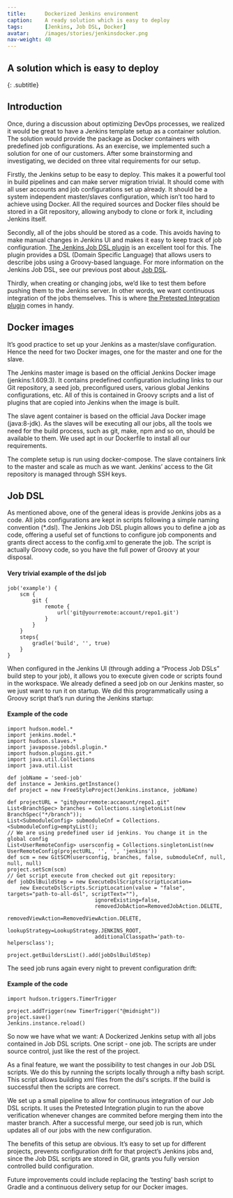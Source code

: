 ```yaml
---
title:      Dockerized Jenkins environment
caption:    A ready solution which is easy to deploy
tags:       [Jenkins, Job DSL, Docker]
avatar:     /images/stories/jenkinsdocker.png
nav-weight: 40
---
```


## A solution which is easy to deploy
{: .subtitle}

## Introduction

Once, during a discussion about optimizing DevOps processes, we realized it would be great to have a Jenkins template setup as a container solution. The solution would provide the package as Docker containers with predefined job configurations. As an exercise, we implemented such a solution for one of our customers. After some brainstorming and investigating, we decided on three vital requirements for our setup.

<!--break-->

Firstly, the Jenkins setup to be easy to deploy. 
This makes it a powerful tool in build pipelines and can make server migration trivial. It should come with all user accounts and job configurations set up already. It should be a system independent master/slaves configuration, which isn’t too hard to achieve using Docker. All the required sources and Docker files should be stored in a Git repository, allowing anybody to clone or fork it, including Jenkins itself.

Secondly, all of the jobs should be stored as a code.
This avoids having to make manual changes in Jenkins UI and makes it easy to keep track of job configuration. [The Jenkins Job DSL plugin](https://wiki.jenkins-ci.org/display/JENKINS/Job+DSL+Plugin) is an excellent tool for this. The plugin provides a DSL (Domain Specific Language) that allows users to describe jobs using a Groovy-based language. For more information on the Jenkins Job DSL, see our previous post about [Job DSL](http://www.praqma.com/stories/delving-into-job-dsl/). 

Thirdly, when  creating or changing jobs, we’d like to test them before pushing them to the Jenkins server. In other words, we want continuous integration of the jobs themselves. This is where [the Pretested Integration plugin](https://wiki.jenkins-ci.org/display/JENKINS/Pretested+Integration+Plugin) comes in handy. 

## Docker images

It’s good practice to set up your Jenkins as a master/slave configuration. Hence the need for two Docker images, one for the master and one for the slave. 

The Jenkins master image is based on the official Jenkins Docker image (jenkins:1.609.3).
It contains predefined configuration including links to our Git repository, a seed job, preconfigured users, various global Jenkins configurations, etc. All of this is contained in Groovy scripts and a list of plugins that are copied into Jenkins when the image is built.

The slave agent container is based on the official Java Docker image (java:8-jdk). 
As the slaves will be executing all our jobs, all the tools we need for the build process, such as git, make, npm and so on, should be available to them. We used apt in our Dockerfile to install all our requirements.

The complete setup is run using docker-compose. The slave containers link to the master and scale as much as we want. Jenkins’ access to the Git repository is managed through SSH keys. 

## Job DSL

As mentioned above, one of the general ideas is provide Jenkins jobs as a code. All jobs configurations are kept in scripts following a simple naming convention (*.dsl). The Jenkins Job DSL plugin allows you to define a job as code, offering a useful set of functions to configure job components and grants direct access to the config.xml to generate the job. The script is actually Groovy code, so you have the full power of Groovy at your disposal. 

#### Very trivial example of the dsl job
	job('example') {
		scm {
			git {
				remote {
					url('git@yourremote:account/repo1.git')
				}
			}    
		}
		steps{
			gradle('build', '', true) 
		}
	}

When configured in the Jenkins UI (through adding a “Process Job DSLs” build step to your job), it allows you to execute given code or scripts found in the workspace. We already defined a seed job on our Jenkins master, so we just want to run it on startup. We did this programmatically using a Groovy script that’s run during the Jenkins startup:

#### Example of the code

	import hudson.model.*
	import jenkins.model.*
	import hudson.slaves.*
	import javaposse.jobdsl.plugin.*
	import hudson.plugins.git.*
	import java.util.Collections
	import java.util.List

	def jobName = 'seed-job'
	def instance = Jenkins.getInstance()
	def project = new FreeStyleProject(Jenkins.instance, jobName)

	def projectURL = "git@yourremote:accaount/repo1.git"
	List<BranchSpec> branches = Collections.singletonList(new BranchSpec("*/branch"));
	List<SubmoduleConfig> submoduleCnf = Collections.<SubmoduleConfig>emptyList();
	// We are using predefined user id jenkins. You change it in the global config
	List<UserRemoteConfig> usersconfig = Collections.singletonList(new UserRemoteConfig(projectURL, '', '', 'jenkins')) 
	def scm = new GitSCM(usersconfig, branches, false, submoduleCnf, null, null, null)
	project.setScm(scm)
	// Get script execute from checked out git repository:
	def jobDslBuildStep = new ExecuteDslScripts(scriptLocation=
		new ExecuteDslScripts.ScriptLocation(value = "false", targets="path-to-all-dsl", scriptText=""),
	                            ignoreExisting=false,
	                            removedJobAction=RemovedJobAction.DELETE,
	                            removedViewAction=RemovedViewAction.DELETE,
	                            lookupStrategy=LookupStrategy.JENKINS_ROOT,
	                            additionalClasspath='path-to-helpersclass');

	project.getBuildersList().add(jobDslBuildStep)

The seed job runs again every night to prevent configuration drift:

#### Example of the code
	import hudson.triggers.TimerTrigger

	project.addTrigger(new TimerTrigger("@midnight"))
	project.save()
	Jenkins.instance.reload() 

So now we have what we want: A Dockerized Jenkins setup with all jobs contained in Job DSL scripts. One script - one job. The scripts are under source control, just like the rest of the project. 

As a final feature, we want the possibility to test changes in  our Job DSL scripts. 
We do this by running the scripts locally through a nifty bash script. This script allows building xml files from the dsl's scripts. If the build is successful then the scripts are correct. 

We set up a small pipeline to allow for continuous integration of our Job DSL scripts. 
It uses the Pretested Integration plugin to run the above verification whenever changes are commited before merging them into the master branch. After a successful merge, our seed job is run, which updates all of our jobs with the new configuration.
 
The benefits of this setup are obvious. It’s easy to set up for different projects, prevents configuration drift for that project’s Jenkins jobs and, since the Job DSL scripts are stored in Git, grants you fully version controlled build configuration.

Future improvements could include replacing the ‘testing’ bash script to Gradle and a continuous delivery setup for our Docker images.
